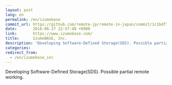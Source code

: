 ```yaml
---
layout: post
lang: en
permalink: /en/izumobase
commit_url: https://github.com/remote-jp/remote-in-japan/commit/1c1bdf74627d0657f3cfb9e0abdb197a962121fc
date:       2016-06-27 22:57:48 +0900
link:       https://www.izumobase.com/
title:      IzumoBASE, Inc.
description: 'Developing Software-Defined Storage(SDS). Possible partial remote working.'
categories: 
redirect_from:
  - /en/izumobase_inc
---
```


<p>Developing Software-Defined Storage(SDS). Possible partial remote working.</p>
